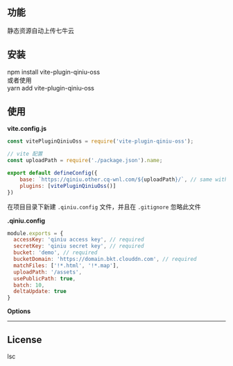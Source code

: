 
## 功能

静态资源自动上传七牛云

## 安装

npm install vite-plugin-qiniu-oss       
或者使用      
yarn add vite-plugin-qiniu-oss

## 使用

**vite.config.js**

```Javascript
const vitePluginQiniuOss = require('vite-plugin-qiniu-oss');

// vite 配置
const uploadPath = require('./package.json').name;

export default defineConfig({
	base: `https://qiniu.other.cq-wnl.com/${uploadPath}/`, // same with webpack public path
	plugins: [vitePluginQiniuOss()]
})
```

在项目目录下新建 `.qiniu.config` 文件，并且在 `.gitignore` 忽略此文件

**.qiniu.config**

```Javascript
module.exports = {
  accessKey: 'qiniu access key', // required
  secretKey: 'qiniu secret key', // required
  bucket: 'demo', // required
  bucketDomain: 'https://domain.bkt.clouddn.com', // required
  matchFiles: ['!*.html', '!*.map'],
  uploadPath: '/assets',
  usePublicPath: true,
  batch: 10,
  deltaUpdate: true
}
```

**Options**

***

## License
lsc
